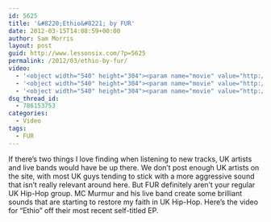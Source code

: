 ```yaml
---
id: 5625
title: '&#8220;Ethio&#8221; by FUR'
date: 2012-03-15T14:08:59+00:00
author: Sam Morris
layout: post
guid: http://www.lessonsix.com/?p=5625
permalink: /2012/03/ethio-by-fur/
video:
  - '<object width="540" height="304"><param name="movie" value="http://www.youtube.com/v/YUXT1Hma8DE?version=3&amp;hl=en_GB"></param><param name="allowFullScreen" value="true"></param><param name="allowscriptaccess" value="always"></param><embed src="http://www.youtube.com/v/YUXT1Hma8DE?version=3&amp;hl=en_GB" type="application/x-shockwave-flash" width="540" height="304" allowscriptaccess="always" allowfullscreen="true"></embed></object>'
  - '<object width="540" height="304"><param name="movie" value="http://www.youtube.com/v/YUXT1Hma8DE?version=3&amp;hl=en_GB"></param><param name="allowFullScreen" value="true"></param><param name="allowscriptaccess" value="always"></param><embed src="http://www.youtube.com/v/YUXT1Hma8DE?version=3&amp;hl=en_GB" type="application/x-shockwave-flash" width="540" height="304" allowscriptaccess="always" allowfullscreen="true"></embed></object>'
  - '<object width="540" height="304"><param name="movie" value="http://www.youtube.com/v/YUXT1Hma8DE?version=3&amp;hl=en_GB"></param><param name="allowFullScreen" value="true"></param><param name="allowscriptaccess" value="always"></param><embed src="http://www.youtube.com/v/YUXT1Hma8DE?version=3&amp;hl=en_GB" type="application/x-shockwave-flash" width="540" height="304" allowscriptaccess="always" allowfullscreen="true"></embed></object>'
dsq_thread_id:
  - 786153753
categories:
  - Video
tags:
  - FUR
---
```

If there&#8217;s two things I love finding when listening to new tracks, UK artists and live bands would have be up there. We don&#8217;t post enough UK artists on the site, with most UK guys tending to stick with a more aggressive sound that isn&#8217;t really relevant around here. But FUR definitely aren&#8217;t your regular UK Hip-Hop group. MC Murmur and his live band create some brilliant sounds that are starting to restore my faith in UK Hip-Hop. Here&#8217;s the video for &#8220;Ethio&#8221; off their most recent self-titled EP.